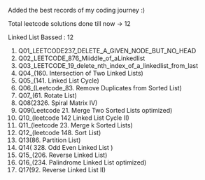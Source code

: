 Added the best records of my coding journey :)

Total leetcode solutions done till now -> 12

Linked List Bassed  : 12
1. Q01_LEETCODE237_DELETE_A_GIVEN_NODE_BUT_NO_HEAD
2. Q02_LEETCODE_876_Miiddle_of_aLinkedlist
3. Q03_LEETCODE_19_delete_nth_index_of_a_linkedlist_from_last
4. Q04_(160. Intersection of Two Linked Lists)
5. Q05_(141. Linked List Cycle)
6. Q06_(Leetcode_83. Remove Duplicates from Sorted List)
7. Q07_(61. Rotate List)
8. Q08(2326. Spiral Matrix IV)
9. Q09(Leetcode 21. Merge Two Sorted Lists optimized)
10. Q10_(leetcode 142 Linked List Cycle II)
11. Q11_(leetcode 23. Merge k Sorted Lists)
12. Q12_(leetcode 148. Sort List)
13. Q13(86. Partition List)
14. Q14( 328. Odd Even Linked List )
15. Q15_(206. Reverse Linked List)
16. Q16_(234. Palindrome Linked List optimized)
17. Q17(92. Reverse Linked List II)
